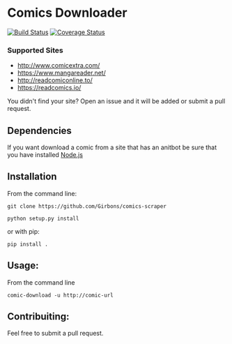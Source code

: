 # Comics Downloader

[![Build Status](https://travis-ci.org/Girbons/comics-scraper.svg?branch=master)](https://travis-ci.org/Girbons/comics-scraper)
[![Coverage Status](https://coveralls.io/repos/github/Girbons/comics-scraper/badge.svg?branch=master)](https://coveralls.io/github/Girbons/comics-scraper?branch=master)


### Supported Sites

- http://www.comicextra.com/
- https://www.mangareader.net/
- http://readcomiconline.to/
- https://readcomics.io/

You didn't find your site? Open an issue and it will be added or submit a pull request.

## Dependencies

If you want download a comic from a site that has an anitbot
be sure that you have installed [Node.js](https://nodejs.org/en/)


## Installation

From the command line:

```
git clone https://github.com/Girbons/comics-scraper
```

```
python setup.py install
```

or with pip:

```
pip install .
```

## Usage:

From the command line

```
comic-download -u http://comic-url
```

## Contribuiting:

Feel free to submit a pull request.

